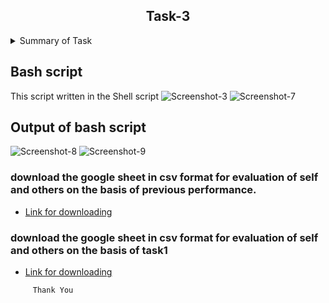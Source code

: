 <h2 align="center">Task-3</h2>

<details>
  <summary> Summary of Task </summary>
  <ul>
    <br>
    <li> Write a script in Shell.</li>
    <li> This script has been used to download 2 google sheets. </li>
    <li> Both of those Google sheets will have the formate csv file. </li>
    <li> Only the name, Average and Sum columns and their values should be printed. </li>
  </ul>
</details>

## Bash script 
This script written in the Shell script
![Screenshot-3](https://user-images.githubusercontent.com/82143335/115152308-33cff900-a08e-11eb-936f-982dbae477b3.png)
![Screenshot-7](https://user-images.githubusercontent.com/82143335/115152905-da1cfe00-a090-11eb-9858-3dedb8248b00.png)

## Output of bash script
![Screenshot-8](https://user-images.githubusercontent.com/82143335/115153043-86f77b00-a091-11eb-91e9-188aac814fe5.png)
![Screenshot-9](https://user-images.githubusercontent.com/82143335/115152933-0173cb00-a091-11eb-9d7f-c4cffe865cc6.png)

### download the google sheet in csv format for evaluation of self and others on the basis of previous performance.
- [Link for downloading](https://docs.google.com/spreadsheets/d/e/2PACX-1vS9pmOTPTCVI3XdmGtzetXIm9YVD2cnLDXAkBviswsYAifm9d9dq_iKfPFaHOMpL9oxtSJBh-u9R5CW/pub?output=csv)

### download the google sheet in  csv format for evaluation of self and others on the basis of task1
- [Link for downloading](https://docs.google.com/spreadsheets/d/e/2PACX-1vSEjogtwoNCCLzmjLHSegdJXH-icphTYJfzpAGC7WYOBPqgkwXNgcC3HQGpfU4tP-Jf8KUTVOHBloX6/pub?output=csv)


```
     Thank You
```
